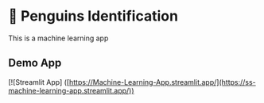 # 🤖 Penguins Identification 


This is a machine learning app

## Demo App

[![Streamlit App] ([https://Machine-Learning-App.streamlit.app/](https://ss-machine-learning-app.streamlit.app/))


